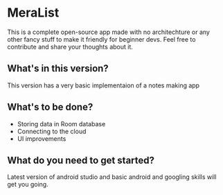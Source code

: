 # MeraList

This is a complete open-source app made with no architechture or any other fancy stuff to make it friendly for beginner devs.
Feel free to contribute and share your thoughts about it.

## What's in this version?
This version has a very basic implementaion of a notes making app 

## What's to be done?
- Storing data in Room database
- Connecting to the cloud
- UI improvements

## What do you need to get started?
Latest version of android studio and basic android and googling skills will get you going.
